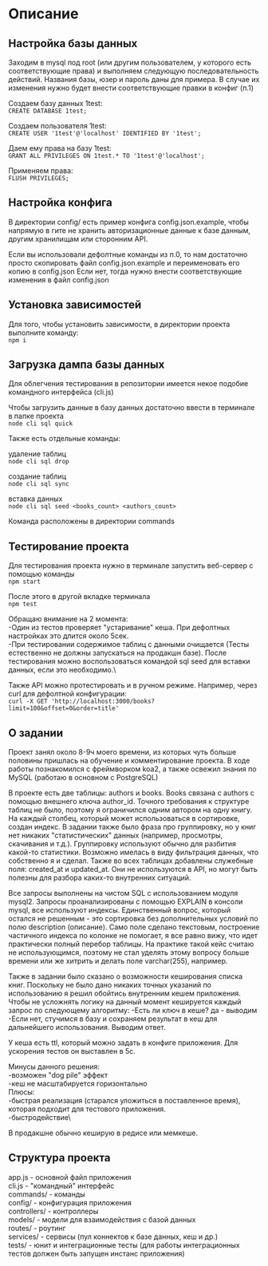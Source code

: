 # Описание

## Настройка базы данных

Заходим в mysql под root (или другим пользователем, у которого есть соответствующие права) и выполняем следующую последовательность действий.
Названия базы, юзер и пароль даны для примера. В случае их изменения нужно будет внести соответствующие правки в конфиг (п.1)

Создаем базу данных 1test:\
`CREATE DATABASE 1test;`

Создаем пользователя 1test:\
`CREATE USER '1test'@'localhost' IDENTIFIED BY '1test';`

Даем ему права на базу 1test:\
`GRANT ALL PRIVILEGES ON 1test.* TO '1test'@'localhost';`

Применяем права:\
`FLUSH PRIVILEGES;`

## Настройка конфига

В директории config/ есть пример конфига config.json.example, чтобы напрямую в гите не хранить авторизационные данные к базе данным, другим хранилищам или сторонним API.

Если вы использовали дефолтные команды из п.0, то нам достаточно просто скопировать файл config.json.example и переименовать его копию в config.json
Если нет, тогда нужно внести соответствующие изменения в файл config.json

## Установка зависимостей

Для того, чтобы установить зависимости, в директории проекта выполните команду:\
`npm i`

## Загрузка дампа базы данных

Для облегчения тестирования в репозитории имеется некое подобие командного интерфейса (cli.js)

Чтобы загрузить данные в базу данных достаточно ввести в терминале в папке проекта\
`node cli sql quick`

Также есть отдельные команды:

удаление таблиц\
`node cli sql drop`

создание таблиц\
`node cli sql sync`

вставка данных\
`node cli sql seed <books_count> <authors_count>`

Команда расположены в директории commands

## Тестирование проекта

Для тестирования проекта нужно в терминале запустить веб-сервер с помощью команды\
`npm start`

После этого в другой вкладке терминала\
`npm test`

Обращаю внимание на 2 момента:\
-Один из тестов проверяет "устаривание" кеша. При дефолтных настройках это длится около 5сек.\
-При тестировании содержимое таблиц с данными очищается (Тесты естественно не должны запускаться на продакшн базе). После тестирования можно воспользоваться командой sql seed для вставки данных, если это необходимо.\

Также API можно протестировать и в ручном режиме. Например, через curl для дефолтной конфигурации:\
`curl -X GET 'http://localhost:3000/books?limit=100&offset=0&order=title'`

## О задании

Проект занял около 8-9ч моего времени, из которых чуть больше половины пришлась на обучение и комментирование проекта. В ходе работы познакомился с фреймворком koa2, а также освежил знания по MySQL (работаю в основном с PostgreSQL)

В проекте есть две таблицы: authors и books. Books связана с authors с помощью внешнего ключа author_id. Точного требования к структуре таблиц не было, поэтому я ограничился одним автором на одну книгу. На каждый столбец, который может использоваться в сортировке, создан индекс. 
В задании также было фраза про группировку, но у книг нет никаких "статистических" данных (например, просмотры, скачивания и т.д.). Группировку используют обычно для разбития какой-то статистики. Возможно имелась в виду фильтрация данных, что собственно я и сделал.
Также во всех таблицах добавлены служебные поля: created_at и updated_at. Они не используются в API, но могут быть полезны для разбора каких-то внутренних ситуаций.

Все запросы выполнены на чистом SQL с использованием модуля mysql2.
Запросы проанализированы с помощью EXPLAIN в консоли mysql, все используют индексы. Единственный вопрос, который остался не решенным - это сортировка без дополнительных условий по полю description (описание). Само поле сделано текстовым, построение частичного индекса по колонке не помогает, я все равно вижу, что идет практически полный перебор таблицы. На практике такой кейс считаю не использующимся, поэтому не стал уделять этому вопросу больше времени или же хитрить и делать поле varchar(255), например.

Также в задании было сказано о возможности кеширования списка книг. Поскольку не было дано никаких точных указаний по использованию я решил обойтись внутренним кешем приложения.
Чтобы не усложнять логику на данный момент кешируется каждый запрос по следующему алгоритму:
-Есть ли ключ в кеше? да - выводим
-Если нет, стучимся в базу и сохраняем результат в кеш для дальнейшего использования. Выводим ответ.

У кеша есть ttl, который можно задать в конфиге приложения. Для ускорения тестов он выставлен в 5с.

Минусы данного решения:\
-возможен "dog pile" эффект\
-кеш не масштабируется горизонтально\
Плюсы:\
-быстрая реализация (старался уложиться в поставленное время), которая подходит для тестового приложения.\
-быстродействие\

В продакшне обычно кеширую в редисе или мемкеше.

## Структура проекта

app.js - основной файл приложения\
cli.js - "командный" интерфейс\
commands/ - команды\
config/ - конфигурация приложения\
controllers/ - контроллеры\
models/ - модели для взаимодействия с базой данных\
routes/ - роутинг\
services/ - сервисы (пул коннектов к базе данных, кеш и др.)\
tests/ - юнит и интеграционные тесты (для работы интеграционных тестов должен быть запущен инстанс приложения)
